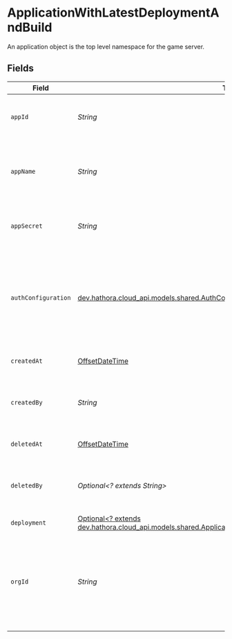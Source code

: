 # ApplicationWithLatestDeploymentAndBuild

An application object is the top level namespace for the game server.


## Fields

| Field                                                                                                                                                                                                                                                                                     | Type                                                                                                                                                                                                                                                                                      | Required                                                                                                                                                                                                                                                                                  | Description                                                                                                                                                                                                                                                                               | Example                                                                                                                                                                                                                                                                                   |
| ----------------------------------------------------------------------------------------------------------------------------------------------------------------------------------------------------------------------------------------------------------------------------------------- | ----------------------------------------------------------------------------------------------------------------------------------------------------------------------------------------------------------------------------------------------------------------------------------------- | ----------------------------------------------------------------------------------------------------------------------------------------------------------------------------------------------------------------------------------------------------------------------------------------- | ----------------------------------------------------------------------------------------------------------------------------------------------------------------------------------------------------------------------------------------------------------------------------------------- | ----------------------------------------------------------------------------------------------------------------------------------------------------------------------------------------------------------------------------------------------------------------------------------------- |
| `appId`                                                                                                                                                                                                                                                                                   | *String*                                                                                                                                                                                                                                                                                  | :heavy_check_mark:                                                                                                                                                                                                                                                                        | System generated unique identifier for an application.                                                                                                                                                                                                                                    | app-af469a92-5b45-4565-b3c4-b79878de67d2                                                                                                                                                                                                                                                  |
| `appName`                                                                                                                                                                                                                                                                                 | *String*                                                                                                                                                                                                                                                                                  | :heavy_check_mark:                                                                                                                                                                                                                                                                        | Readable name for an application. Must be unique within an organization.                                                                                                                                                                                                                  | minecraft                                                                                                                                                                                                                                                                                 |
| `appSecret`                                                                                                                                                                                                                                                                               | *String*                                                                                                                                                                                                                                                                                  | :heavy_check_mark:                                                                                                                                                                                                                                                                        | Secret that is used for identity and access management.                                                                                                                                                                                                                                   | secret-6f706e83-0ec1-437a-9a46-7d4281eb2f39                                                                                                                                                                                                                                               |
| `authConfiguration`                                                                                                                                                                                                                                                                       | [dev.hathora.cloud_api.models.shared.AuthConfiguration](../../models/shared/AuthConfiguration.md)                                                                                                                                                                                         | :heavy_check_mark:                                                                                                                                                                                                                                                                        | Configure [player authentication](https://hathora.dev/docs/lobbies-and-matchmaking/auth-service) for your application. Use Hathora's built-in auth providers or use your own [custom authentication](https://hathora.dev/docs/lobbies-and-matchmaking/auth-service#custom-auth-provider). |                                                                                                                                                                                                                                                                                           |
| `createdAt`                                                                                                                                                                                                                                                                               | [OffsetDateTime](https://docs.oracle.com/javase/8/docs/api/java/time/OffsetDateTime.html)                                                                                                                                                                                                 | :heavy_check_mark:                                                                                                                                                                                                                                                                        | When the application was created.                                                                                                                                                                                                                                                         |                                                                                                                                                                                                                                                                                           |
| `createdBy`                                                                                                                                                                                                                                                                               | *String*                                                                                                                                                                                                                                                                                  | :heavy_check_mark:                                                                                                                                                                                                                                                                        | UserId or email address for the user that created the application.                                                                                                                                                                                                                        | google-oauth2\|107030234048588177467                                                                                                                                                                                                                                                      |
| `deletedAt`                                                                                                                                                                                                                                                                               | [OffsetDateTime](https://docs.oracle.com/javase/8/docs/api/java/time/OffsetDateTime.html)                                                                                                                                                                                                 | :heavy_check_mark:                                                                                                                                                                                                                                                                        | When the application was deleted.                                                                                                                                                                                                                                                         |                                                                                                                                                                                                                                                                                           |
| `deletedBy`                                                                                                                                                                                                                                                                               | *Optional<? extends String>*                                                                                                                                                                                                                                                              | :heavy_check_mark:                                                                                                                                                                                                                                                                        | UserId or email address for the user that deleted the application.                                                                                                                                                                                                                        | google-oauth2\|107030234048588177467                                                                                                                                                                                                                                                      |
| `deployment`                                                                                                                                                                                                                                                                              | [Optional<? extends dev.hathora.cloud_api.models.shared.ApplicationWithLatestDeploymentAndBuildDeployment>](../../models/shared/ApplicationWithLatestDeploymentAndBuildDeployment.md)                                                                                                     | :heavy_minus_sign:                                                                                                                                                                                                                                                                        | N/A                                                                                                                                                                                                                                                                                       |                                                                                                                                                                                                                                                                                           |
| `orgId`                                                                                                                                                                                                                                                                                   | *String*                                                                                                                                                                                                                                                                                  | :heavy_check_mark:                                                                                                                                                                                                                                                                        | System generated unique identifier for an organization. Not guaranteed to have a specific format.                                                                                                                                                                                         | org-6f706e83-0ec1-437a-9a46-7d4281eb2f39                                                                                                                                                                                                                                                  |